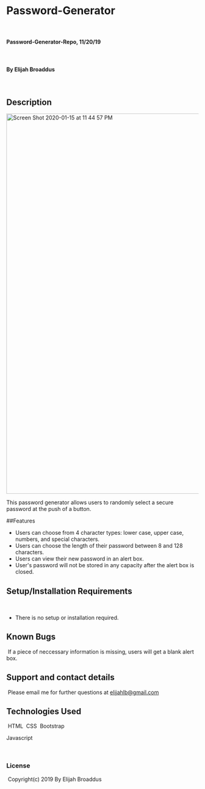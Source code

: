 # Password-Generator
​
#### Password-Generator-Repo, 11/20/19
​
#### By Elijah Broaddus
​
## Description

<img width="993" alt="Screen Shot 2020-01-15 at 11 44 57 PM" src="https://user-images.githubusercontent.com/50716060/72494176-165c1180-37f1-11ea-9077-ab84fcc95101.png">

This password generator allows users to randomly select a secure password at the push of a button. 

##Features
​
* Users can choose from 4 character types: lower case, upper case, numbers, and special characters.
* Users can choose the length of their password between 8 and 128 characters. 
* Users can view their new password in an alert box.
* User's password will not be stored in any capacity after the alert box is closed. 
 
## Setup/Installation Requirements
​
* There is no setup or installation required.
​
## Known Bugs
​
If a piece of neccessary information is missing, users will get a blank alert box. 
​
## Support and contact details
​
Please email me for further questions at elijahlb@gmail.com
​
## Technologies Used
​
HTML
​
CSS
​
Bootstrap

Javascript

​
### License
​
Copyright(c) 2019 By Elijah Broaddus
